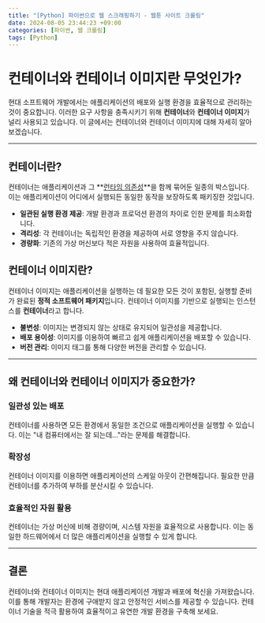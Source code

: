 ```yaml
---
title: "[Python] 파이썬으로 웹 스크래핑하기 - 웹툰 사이트 크롤링"
date: 2024-08-05 23:44:23 +09:00
categories: [파이썬, 웹 크롤링]
tags: [Python]
---
```


# 컨테이너와 컨테이너 이미지란 무엇인가?

현대 소프트웨어 개발에서는 애플리케이션의 배포와 실행 환경을 효율적으로 관리하는 것이 중요합니다. 이러한 요구 사항을 충족시키기 위해 **컨테이너**와 **컨테이너 이미지**가 널리 사용되고 있습니다. 이 글에서는 컨테이너와 컨테이너 이미지에 대해 자세히 알아보겠습니다.

---

## 컨테이너란?

컨테이너는 애플리케이션과 그 **[런타임 의존성](https://www.notion.so/12049c46d5d88000b684da7367a24aa7?pvs=21)**을 함께 묶어둔 일종의 박스입니다. 이는 애플리케이션이 어디에서 실행되든 동일한 동작을 보장하도록 패키징한 것입니다.

- **일관된 실행 환경 제공**: 개발 환경과 프로덕션 환경의 차이로 인한 문제를 최소화합니다.
- **격리성**: 각 컨테이너는 독립적인 환경을 제공하여 서로 영향을 주지 않습니다.
- **경량화**: 기존의 가상 머신보다 적은 자원을 사용하여 효율적입니다.

## 컨테이너 이미지란?

컨테이너 이미지는 애플리케이션을 실행하는 데 필요한 모든 것이 포함된, 실행할 준비가 완료된 **정적 소프트웨어 패키지**입니다. 컨테이너 이미지를 기반으로 실행되는 인스턴스를 **컨테이너**라고 합니다.

- **불변성**: 이미지는 변경되지 않는 상태로 유지되어 일관성을 제공합니다.
- **배포 용이성**: 이미지를 이용하여 빠르고 쉽게 애플리케이션을 배포할 수 있습니다.
- **버전 관리**: 이미지 태그를 통해 다양한 버전을 관리할 수 있습니다.

---

## 왜 컨테이너와 컨테이너 이미지가 중요한가?

### 일관성 있는 배포

컨테이너를 사용하면 모든 환경에서 동일한 조건으로 애플리케이션을 실행할 수 있습니다. 이는 "내 컴퓨터에서는 잘 되는데..."라는 문제를 해결합니다.

### 확장성

컨테이너 이미지를 이용하면 애플리케이션의 스케일 아웃이 간편해집니다. 필요한 만큼 컨테이너를 추가하여 부하를 분산시킬 수 있습니다.

### 효율적인 자원 활용

컨테이너는 가상 머신에 비해 경량이며, 시스템 자원을 효율적으로 사용합니다. 이는 동일한 하드웨어에서 더 많은 애플리케이션을 실행할 수 있게 합니다.

---

## 결론

컨테이너와 컨테이너 이미지는 현대 애플리케이션 개발과 배포에 혁신을 가져왔습니다. 이를 통해 개발자는 환경에 구애받지 않고 안정적인 서비스를 제공할 수 있습니다. 컨테이너 기술을 적극 활용하여 효율적이고 유연한 개발 환경을 구축해 보세요.
